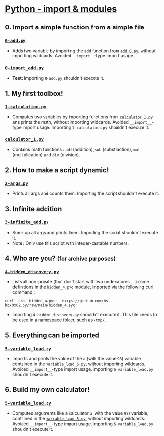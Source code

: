 # [Python - import & modules](https://intranet.hbtn.io/projects/2175)

## 0. Import a simple function from a simple file
### [`0-add.py`](0-add.py)
* Adds two variable by importing the `add` function from [`add_0.py`](add_0.py), without importing wildcards. Avoided `__import__`-type import usage.
### [`0-import_add.py`](0-import_add.py)
* **Test:** Importing `0-add.py` shouldn't execute it.

## 1. My first toolbox!
### [`1-calculation.py`](1-calculation.py)
* Computes two variables by importing functions from [`calculator_1.py`](calculator_1.py) ans prints the math, without importing wildcards. Avoided `__import__`-type import usage. Importing `1-calculation.py` shouldn't execute it.
### [`calculator_1.py`](calculator_1.py)
* Contains math functions : `add` (addition), `sub` (substraction), `mul` (multiplication) and `div` (division).

## 2. How to make a script dynamic!
### [`2-args.py`](2-args.py)
* Prints all args and counts them. Importing the script shouldn't execute it.

## 3. Infinite addition
### [`3-infinite_add.py`](3-infinite_add.py)
* Sums up all args and prints them. Importing the script shouldn't execute it.
* Note : Only use this script with integer-castable numbers.

## 4. Who are you? <small>(for archive purposes)</small>
### [`4-hidden_discovery.py`](4-hidden_discovery.py)
* Lists all non-private (that don't start with two underscores `__`) name definitions in the [`hidden_4.pyc`](hidden_4.pyc) module, imported via the following curl command :
```
curl -Lso 'hidden_4.pyc' 'https://github.com/hs-hq/0x02.py/raw/main/hidden_4.pyc'
```
* Importing `4-hidden_discovery.py` shouldn't execute it. This file needs to be used in a namespace folder, such as `/tmp/`.

## 5. Everything can be imported
### [`5-variable_load.py`](5-variable_load.py)
* Imports and prints the value of the `a` (with the value `98`) variable, contained in the [`variable_load_5.py`](variable_load_5.py), without importing wildcards. Avoided `__import__`-type import usage. Importing `5-variable_load.py` shouldn't execute it.

## 6. Build my own calculator!
### [`5-variable_load.py`](5-variable_load.py)
* Computes arguments like a calculator `a` (with the value `98`) variable, contained in the [`variable_load_5.py`](variable_load_5.py), without importing wildcards. Avoided `__import__`-type import usage. Importing `5-variable_load.py` shouldn't execute it.
